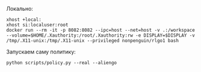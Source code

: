 Локально:
```
xhost +local:
xhost si:localuser:root
docker run --rm -it -p 8082:8082 --ipc=host --net=host -v .:/workspace --volume=$HOME/.Xauthority:/root/.Xauthority:rw -e DISPLAY=$DISPLAY -v /tmp/.X11-unix:/tmp/.X11-unix --privileged nonpenguin/rlgo1 bash
```

Запускаем саму политику:
```
python scripts/policy.py --real --aliengo
```